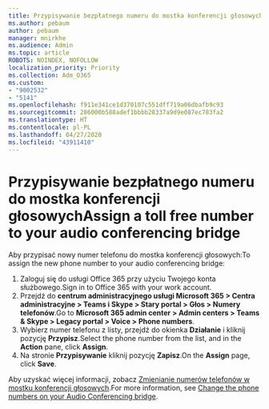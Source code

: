 ```yaml
---
title: Przypisywanie bezpłatnego numeru do mostka konferencji głosowych
ms.author: pebaum
author: pebaum
manager: mnirkhe
ms.audience: Admin
ms.topic: article
ROBOTS: NOINDEX, NOFOLLOW
localization_priority: Priority
ms.collection: Adm_O365
ms.custom:
- "9002532"
- "5141"
ms.openlocfilehash: f911e341ce1d370107c551dff719a06dbafb9c93
ms.sourcegitcommit: 286000b588adef1bbbb28337a9d9e087ec783fa2
ms.translationtype: HT
ms.contentlocale: pl-PL
ms.lasthandoff: 04/27/2020
ms.locfileid: "43911410"
---
```

# <a name="assign-a-toll-free-number-to-your-audio-conferencing-bridge"></a><span data-ttu-id="6b2bd-102">Przypisywanie bezpłatnego numeru do mostka konferencji głosowych</span><span class="sxs-lookup"><span data-stu-id="6b2bd-102">Assign a toll free number to your audio conferencing bridge</span></span>

<span data-ttu-id="6b2bd-103">Aby przypisać nowy numer telefonu do mostka konferencji głosowych:</span><span class="sxs-lookup"><span data-stu-id="6b2bd-103">To assign the new phone number to your audio conferencing bridge:</span></span>

1. <span data-ttu-id="6b2bd-104">Zaloguj się do usługi Office 365 przy użyciu Twojego konta służbowego.</span><span class="sxs-lookup"><span data-stu-id="6b2bd-104">Sign in to Office 365 with your work account.</span></span>
2. <span data-ttu-id="6b2bd-105">Przejdź do **centrum administracyjnego usługi Microsoft 365 > Centra administracyjne > Teams i Skype > Stary portal > Głos > Numery telefonów**.</span><span class="sxs-lookup"><span data-stu-id="6b2bd-105">Go to **Microsoft 365 admin center > Admin centers > Teams & Skype > Legacy portal > Voice > Phone numbers**.</span></span>
3. <span data-ttu-id="6b2bd-106">Wybierz numer telefonu z listy, przejdź do okienka **Działanie** i kliknij pozycję **Przypisz**.</span><span class="sxs-lookup"><span data-stu-id="6b2bd-106">Select the phone number from the list, and in the **Action** pane, click **Assign**.</span></span>
4. <span data-ttu-id="6b2bd-107">Na stronie **Przypisywanie** kliknij pozycję **Zapisz**.</span><span class="sxs-lookup"><span data-stu-id="6b2bd-107">On the **Assign** page, click **Save**.</span></span>

<span data-ttu-id="6b2bd-108">Aby uzyskać więcej informacji, zobacz [Zmienianie numerów telefonów w mostku konferencji głosowych](https://docs.microsoft.com/MicrosoftTeams/change-the-phone-numbers-on-your-audio-conferencing-bridge).</span><span class="sxs-lookup"><span data-stu-id="6b2bd-108">For more information, see [Change the phone numbers on your Audio Conferencing bridge](https://docs.microsoft.com/MicrosoftTeams/change-the-phone-numbers-on-your-audio-conferencing-bridge).</span></span>
